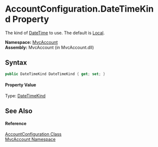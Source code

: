 AccountConfiguration.DateTimeKind Property
==========================================
The kind of [DateTime][1] to use. The default is [Local][2].

**Namespace:** [MvcAccount][3]  
**Assembly:** MvcAccount (in MvcAccount.dll)

Syntax
------

```csharp
public DateTimeKind DateTimeKind { get; set; }
```

#### Property Value
Type: [DateTimeKind][2]

See Also
--------

#### Reference
[AccountConfiguration Class][4]  
[MvcAccount Namespace][3]  

[1]: http://msdn.microsoft.com/en-us/library/03ybds8y
[2]: http://msdn.microsoft.com/en-us/library/shx7s921
[3]: ../README.md
[4]: README.md